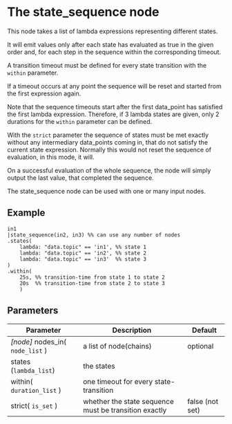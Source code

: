 The state_sequence node
=====================

This node takes a list of lambda expressions representing different states.

It will emit values only after each state has evaluated as true in the given order and, for each step in the sequence
within the corresponding timeout.

A transition timeout must be defined for every state transition with the `within` parameter.

If a timeout occurs at any point the sequence will be reset and started from the first expression again.

Note that the sequence timeouts start after the first data_point has satisfied the first lambda expression.
Therefore, if 3 lambda states are given, only 2 durations for the `within` parameter can be defined.

With the `strict` parameter the sequence of states must be met exactly without any intermediary data_points coming in,
that do not satisfy the current state expression.
Normally this would not reset the sequence of evaluation, in this mode, it will.

On a successful evaluation of the whole sequence, the node will simply output the last value, that completed the sequence.

The state_sequence node can be used with one or many input nodes.

Example
-------

```dfs  
in1
|state_sequence(in2, in3) %% can use any number of nodes
.states(
    lambda: "data.topic" == 'in1', %% state 1
    lambda: "data.topic" == 'in2', %% state 2
    lambda: "data.topic" == 'in3'  %% state 3
)
.within(
    25s, %% transition-time from state 1 to state 2
    20s  %% transition-time from state 2 to state 3
    ) 

```


Parameters
----------

Parameter     | Description | Default 
--------------|-------------|---------
_[node]_ nodes_in( `node_list` )| a list of node(chains) | optional
states (`lambda_list`) | the states |
within( `duration_list` )| one timeout for every state-transition |  
strict( `is_set` ) | whether the state sequence must be transition exactly | false (not set)
 